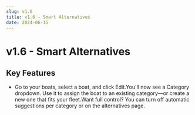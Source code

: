 ```yaml
---
slug: v1.6
title: v1.6 - Smart Alternatives
date: 2024-06-15
---
```


# v1.6 - Smart Alternatives

## Key Features

- Go to your boats, select a boat, and click Edit.You'll now see a Category dropdown. Use it to assign the boat to an existing category—or create a new one that fits your fleet.Want full control? You can turn off automatic suggestions per category or on the alternatives page.
